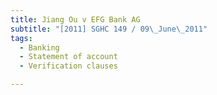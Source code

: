 ```yaml
---
title: Jiang Ou v EFG Bank AG 
subtitle: "[2011] SGHC 149 / 09\_June\_2011"
tags:
  - Banking
  - Statement of account
  - Verification clauses

---
```


